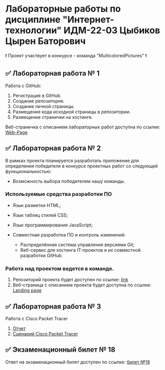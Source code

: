 # Лабораторные работы по дисциплине "Интернет-технологии" ИДМ-22-03 Цыбиков Цырен Баторович
❗ Проект участвует в конкурсе - команда "MulticoloredPictures" ❗
## ✅ Лабораторная работа № 1

Работа с GitHub:

1. Регистрация в GitHub.
2. Создание репозитория.
3. Создание личной страницы.
4. Размещение кода исходной страницы в репозитории.
5. Размещение странички на хостинге.

Веб-страничка с описанием лабораторных работ доступна по ссылке: [Web-Page](https://tsyreniao.github.io/inet/)

## ✅ Лабораторная работа № 2

В рамках проекта планируется разработать приложение для определения победителя в конкурсе проектных работ со следующей функциональностью:
   * Возможность выбора победителем нашу команды. 
   
### Используемые средства разработки ПО
* Язык разметки HTML;
* Язык таблиц стилей CSS;
* Язык программирования JavaScript; 

* Совместная разработка ПО и контроль изменений:
   + Распределённая система управления версиями Git;
   + Веб-сервис для хостинга IT-проектов и их совместной разработки GitHub.
   
### Работа над проектом ведется в команде.
1. Репозиторий проекта будет доступен по ссылке: [link](https://github.com/Tsyreniao/IT_MulticoloredPictures)
2. Веб-страница с описанием проекта будет доступна по ссылке: [Landing page](https://github.com/Tsyreniao/IT_MulticoloredPictures)
   
## ✅ Лабораторная работа № 3
Работа с Cisco Packet Tracer
1. [Отчет](https://github.com/Tsyreniao/inet/blob/main/src/report.pdf)
2. [Сценарий Cisco Packet Tracer](https://github.com/Tsyreniao/inet/blob/main/src/CiscoFile.pka)

## ✅ Экзаменационный билет № 18

Ответ на экзаменационный билет доступен по ссылке:
[билет №18](https://github.com/stankin/inet-2022/wiki/exam18)

